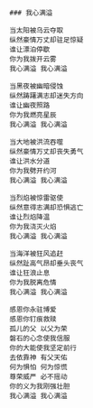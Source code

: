     ### 我心满溢

    当太阳被乌云夺取
    纵然豪情万丈却驻足惊疑
    谁让漂泊停歇
    你为我拨开云雾
    我心满溢 我心满溢

    当黑夜被幽暗侵蚀
    纵然踌躇满志却迷失方向
    谁让幽夜照路
    你为我燃亮星辰
    我心满溢 我心满溢

    当大地被洪流吞噬
    纵然豪情万丈却丧失勇气
    谁让洪水分道
    你为我劈开约河
    我心满溢 我心满溢

    当烈焰被惊雷驱使
    纵然意得志满却恐惧逃亡
    谁让烈焰降温
    你为我浇灭火焰
    我心满溢 我心满溢

    当海洋被狂风追赶
    纵然趾高气昂却垂头丧气
    谁让狂浪止息
    你为我脱离危情
    我心满溢 我心满溢

    感恩你永驻博爱
    感恩你钉痕救赎
    孤儿的父 以父为荣
    磐石的心念使我信服
    你的大能使我坚定前行
    去依靠神 有父天佑
    何为惧怕 何为惊慌
    尊荣威严 必不摇动
    你的义为我刚强壮胆
    我心满溢 我心满溢
